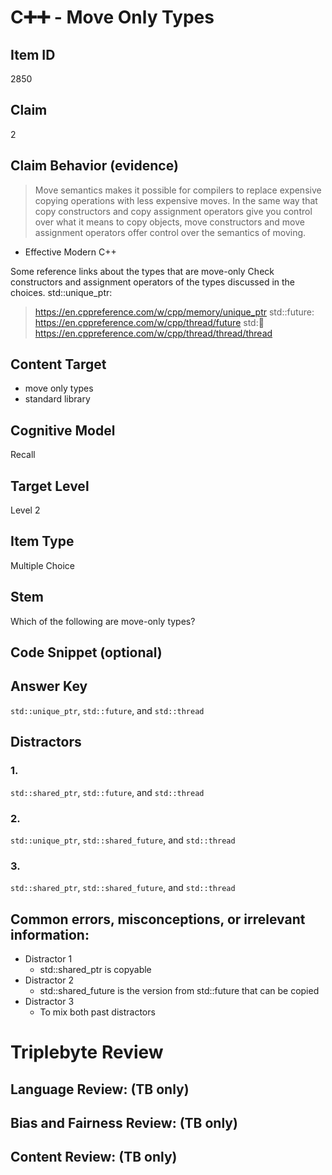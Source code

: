 # C➕➕ - Move Only Types

## Item ID
2850

## Claim
2

## Claim Behavior (evidence)

> Move semantics makes it possible for compilers to replace expensive copying
> operations with less expensive moves. In the same way that copy constructors
> and copy assignment operators give you control over what it means to copy
> objects, move constructors and move assignment operators offer control over the
> semantics of moving.

- Effective Modern C++

Some reference links about the types that are move-only
Check constructors and assignment operators of the types discussed in the choices.
std::unique_ptr:
> https://en.cppreference.com/w/cpp/memory/unique_ptr
std::future:
> https://en.cppreference.com/w/cpp/thread/future
std::thread:
> https://en.cppreference.com/w/cpp/thread/thread/thread

## Content Target
- move only types
- standard library

## Cognitive Model
Recall

## Target Level
Level 2

## Item Type
Multiple Choice

## Stem
Which of the following are move-only types?

## Code Snippet (optional)

## Answer Key
`std::unique_ptr`, `std::future`, and `std::thread`

## Distractors
### 1.
`std::shared_ptr`, `std::future`, and `std::thread`

### 2.
`std::unique_ptr`, `std::shared_future`, and `std::thread`

### 3.
`std::shared_ptr`, `std::shared_future`, and `std::thread`


## Common errors, misconceptions, or irrelevant information:
- Distractor 1
    - std::shared_ptr is copyable
- Distractor 2
    - std::shared_future is the version from std::future that can be copied
- Distractor 3
    - To mix both past distractors

# Triplebyte Review

## Language Review: (TB only)

## Bias and Fairness Review: (TB only)

## Content Review: (TB only)

